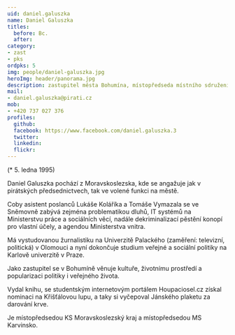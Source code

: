 ```yaml
---
uid: daniel.galuszka
name: Daniel Galuszka
titles:
  before: Bc.
  after:
category:
- zast
- pks
ordpks: 5
img: people/daniel-galuszka.jpg
heroImg: header/panorama.jpg
description: zastupitel města Bohumína, místopředseda místního sdružení Karvinsko, místopředseda krajského sdružení Moravskoslezského kraje
mail:
- daniel.galuszka@pirati.cz
mob:
- +420 737 027 376
profiles:
  github:
  facebook: https://www.facebook.com/daniel.galuszka.3
  twitter:
  linkedin:
  flickr:
---
```


(* 5. ledna 1995)

Daniel Galuszka pochází z Moravskoslezska, kde se angažuje jak v pirátských předsednictvech, tak ve volené funkci na městě.

Coby asistent poslanců Lukáše Koláříka a Tomáše Vymazala se ve Sněmovně zabývá zejména problematikou dluhů, IT systémů na Ministerstvu práce a sociálních věcí, nadále dekriminalizací pěstění konopí pro vlastní účely, a agendou Ministerstva vnitra.

Má vystudovanou žurnalistiku na Univerzitě Palackého (zaměření: televizní, politická) v Olomouci a nyní dokončuje studium veřejné a sociální politiky na Karlově univerzitě v Praze.

Jako zastupitel se v Bohumíně věnuje kultuře, životnímu prostředí a popularizaci politiky i veřejného života.

Vydal knihu, se studentským internetovým portálem Houpaciosel.cz získal nominaci na Křišťálovou lupu, a taky si vyčepoval Jánského plaketu za darování krve.

Je místopředsedou KS Moravskoslezský kraj a místopředsedou MS Karvinsko.
